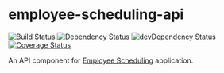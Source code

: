 employee-scheduling-api
=======================
[![Build Status](https://secure.travis-ci.org/martinmicunda/employee-scheduling-api.png)](http://travis-ci.org/martinmicunda/employee-scheduling-api) [![Dependency Status](https://david-dm.org/martinmicunda/employee-scheduling-api.png)](https://david-dm.org/martinmicunda/employee-scheduling-api) [![devDependency Status](https://david-dm.org/martinmicunda/employee-scheduling-api/dev-status.png)](https://david-dm.org/martinmicunda/employee-scheduling-api#info=devDependencies) [![Coverage Status](https://coveralls.io/repos/martinmicunda/employee-scheduling-api/badge.png?branch=master)](https://coveralls.io/r/martinmicunda/employee-scheduling-api?branch=master)

An API component for [Employee Scheduling](https://github.com/martinmicunda/employee-scheduling) application. 
